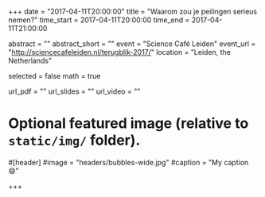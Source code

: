 +++
date = "2017-04-11T20:00:00"
title = "Waarom zou je peilingen serieus nemen?"
time_start = 2017-04-11T20:00:00
time_end = 2017-04-11T21:00:00

abstract = ""
abstract_short = ""
event = "Science Café Leiden"
event_url = "http://sciencecafeleiden.nl/terugblik-2017/"
location = "Leiden, the Netherlands"

selected = false
math = true

url_pdf = ""
url_slides = ""
url_video = ""

# Optional featured image (relative to `static/img/` folder).
#[header]
#image = "headers/bubbles-wide.jpg"
#caption = "My caption :smile:"

+++
